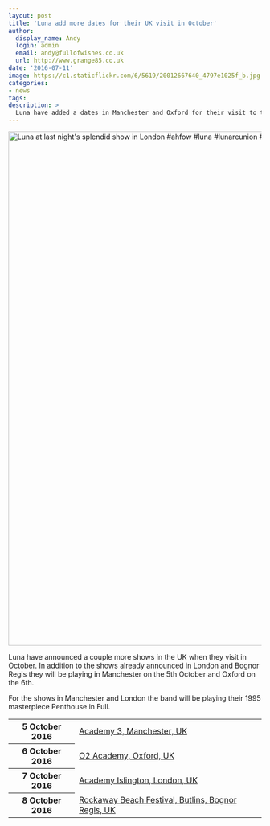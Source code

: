 ```yaml
---
layout: post
title: 'Luna add more dates for their UK visit in October'
author:
  display_name: Andy
  login: admin
  email: andy@fullofwishes.co.uk
  url: http://www.grange85.co.uk
date: '2016-07-11'
image: https://c1.staticflickr.com/6/5619/20012667640_4797e1025f_b.jpg
categories:
- news
tags:
description: >
  Luna have added a dates in Manchester and Oxford for their visit to the UK in October. They had previously announced shows in London and Bognor Regis.
---
```

<a data-flickr-embed="true"  href="https://www.flickr.com/photos/grange85/20012667640/in/datetaken/" title="Luna at last night&#x27;s splendid show in London #ahfow #luna #lunareunion #london #thegarage   Sorry Lee, but if you must sit at the back in the dark …"><img src="https://c1.staticflickr.com/6/5619/20012667640_4797e1025f_b.jpg" width="1024" height="1024" alt="Luna at last night&#x27;s splendid show in London #ahfow #luna #lunareunion #london #thegarage   Sorry Lee, but if you must sit at the back in the dark …"></a>
<p class="lead">Luna have announced a couple more shows in the UK when they visit in October. In addition to the shows already announced in London and Bognor Regis they will be playing in Manchester on the 5th October and Oxford on the 6th.</p>
<p>For the shows in Manchester and London the band will be playing their 1995 masterpiece Penthouse in Full.</p>
<table class="table table-striped">
        <tbody>
        <tr>
        <th class="col-md-4">5 October 2016</th>
        <td class="col-md-8"><a href="/database/luna/shows/2016/2016-10-05-luna-academy-3-manchester-uk/">Academy 3, Manchester, UK</a></td>
        </tr>
        <tr>
        <th class="col-md-4">6 October 2016</th>
        <td class="col-md-8"><a href="/database/luna/shows/2016/2016-10-06-luna-02-academy-oxford-uk/">O2 Academy, Oxford, UK</a></td>
        </tr>
        <tr>
        <th class="col-md-4">7 October 2016</th>
        <td class="col-md-8"><a href="/database/luna/shows/2016/2016-10-07-luna-acacdemy-islington-london-uk/">Academy Islington, London, UK</a></td>
        </tr>
        <tr>
        <th class="col-md-4">8 October 2016</th>
        <td class="col-md-8"><a href="/database/luna/shows/2016/2016-10-08-luna-rockaway-beach-festival-butlins-bognor-regis/">Rockaway Beach Festival, Butlins, Bognor Regis, UK</a></td>
        </tr>
</tbody></table>
